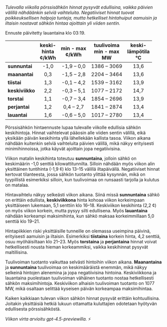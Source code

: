 *Tulevalla viikolla pörssisähkön hinnat pysyvät edullisina, vaikka päivien välillä nähdäänkin selviä vaihteluita. Negatiiviset hinnat tuovat poikkeuksellisen halpoja tunteja, mutta hetkelliset hintahuiput aamuisin ja iltaisin nostavat sähkön hintaa ajoittain yli viiden sentin.*

Ennuste päivitetty lauantaina klo 03:19.

|              | keski-<br>hinta<br>¢/kWh | min - max<br>¢/kWh | tuulivoima<br>min - max<br>MW | keski-<br>lämpötila<br>°C |
|:-------------|:----------------:|:----------------:|:----------------------:|:--------------------:|
| **sunnuntai**  | -1,0           | -1,9 – 0,0       | 1386 – 3069            | 13,6                 |
| **maanantai**  | 0,3            | -1,5 – 2,8       | 2204 – 3464            | 13,6                 |
| **tiistai**    | 1,3            | -0,1 – 4,2       | 1539 – 3162            | 13,9                 |
| **keskiviikko**| 2,2            | -0,3 – 5,1       | 1077 – 2172            | 14,7                 |
| **torstai**    | 1,1            | -0,7 – 3,4       | 1854 – 2696            | 13,9                 |
| **perjantai**  | 1,2            | 0,4 – 2,7        | 1841 – 2874            | 13,4                 |
| **lauantai**   | 1,6            | -0,6 – 5,0       | 1017 – 2780            | 13,4                 |

Pörssisähkön hintaennuste lupaa tulevalle viikolle edullisia sähkön keskihintoja. Hinnat vaihtelevat pääosin alle viiden sentin välillä, eikä yksikään päivän keskihinta yllä lähellekään kallista tasoa. Viikon aikana nähdään kuitenkin selviä vaihteluita päivien välillä, mikä näkyy erityisesti minimihinnoissa, jotka käyvät ajoittain jopa negatiivisina.

Viikon matalin keskihinta toteutuu **sunnuntaina**, jolloin sähkö on keskimäärin -1,0 senttiä kilowattitunnilta. Silloin nähdään myös viikon alin yksittäinen tuntihinta (-1,9 ¢) klo 13–15 välillä iltapäivällä. Negatiiviset hinnat kertovat tilanteesta, jossa sähkön tuotanto ylittää kysynnän, mikä on tyypillistä esimerkiksi silloin, kun tuulivoimaa on runsaasti tarjolla ja kulutus on matalaa.

Hintavaihtelu näkyy selkeästi viikon aikana. Siinä missä **sunnuntaina** sähkö on erittäin edullista, **keskiviikkona** hinta kohoaa viikon korkeimpaan yksittäiseen lukemaan, 5,1 senttiin klo 16–18. Keskiviikon keskihinta (2,2 ¢) on myös viikon korkein, mutta pysyy silti edullisena. Myös **lauantaina** nähdään korkeampi maksimihinta, kun sähkö maksaa korkeimmillaan 5,0 senttiä klo 19–21.

Hintapiikkien riski yksittäisille tunneille on olemassa useimpina päivinä, erityisesti aamuisin ja iltaisin. Esimerkiksi **tiistaina** korkein hinta, 4,2 senttiä, osuu myöhäisiltaan klo 21–23. Myös **torstaina** ja **perjantaina** hinnat voivat hetkellisesti nousta hieman korkeammiksi, vaikka keskihinnat pysyvät maltillisina.

Tuulivoiman tuotanto vaikuttaa selvästi hintoihin viikon aikana. **Maanantaina** ja **sunnuntaina** tuulivoimaa on keskimääräistä enemmän, mikä näkyy selkeinä hintojen alenemina ja jopa negatiivisina hintoina. Keskiviikkona ja lauantaina puolestaan tuulivoiman vähäinen tuotanto nostaa hetkellisesti sähkön maksimihintoja. Keskiviikon alhaisin tuulivoiman tuotanto on 1077 MW, mikä osaltaan selittää kyseisen päivän korkeampaa maksimihintaa.

Kaiken kaikkiaan tulevan viikon sähkön hinnat pysyvät erittäin kohtuullisina. Joitakin yksittäisiä hetkiä lukuun ottamatta kuluttajien odotetaan hyötyvän edullisesta pörssisähköstä.

*Viikon virta arvioitu gpt-4.5-previewilla.* ⚡
